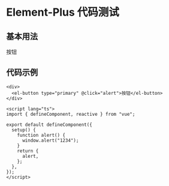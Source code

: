 # Element-Plus 代码测试

## 基本用法

<div>
  <el-button type="primary" @click="alert">按钮</el-button>
</div>

<script lang="ts">
import { defineComponent, reactive } from 'vue'

export default defineComponent({
  setup () {
    function alert () {
      window.alert('1234')
    }
    return {
      alert
    }
  }
})
</script>

## 代码示例

```vue
<div>
  <el-button type="primary" @click="alert">按钮</el-button>
</div>

<script lang="ts">
import { defineComponent, reactive } from "vue";

export default defineComponent({
  setup() {
    function alert() {
      window.alert("1234");
    }
    return {
      alert,
    };
  },
});
</script>

```
